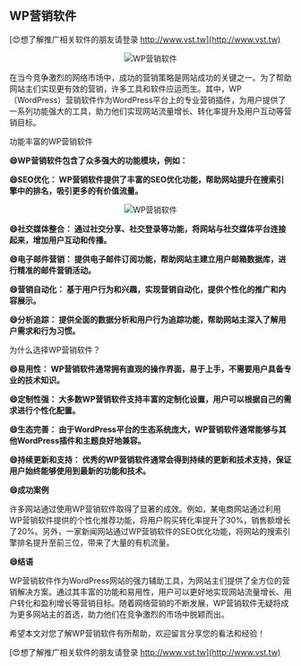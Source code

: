 ## **WP营销软件**

[😍想了解推广相关软件的朋友请登录 http://www.vst.tw](http://www.vst.tw)

 <center><img src="https://vst.tw/MP4/tuiguang/png/7.png" alt="WP营销软件"></center>

在当今竞争激烈的网络市场中，成功的营销策略是网站成功的关键之一。为了帮助网站主们实现更有效的营销，许多工具和软件应运而生。其中，WP（WordPress）营销软件作为WordPress平台上的专业营销插件，为用户提供了一系列功能强大的工具，助力他们实现网站流量增长、转化率提升及用户互动等营销目标。

功能丰富的WP营销软件

**😄WP营销软件包含了众多强大的功能模块，例如：**

**😄SEO优化： WP营销软件提供了丰富的SEO优化功能，帮助网站提升在搜索引擎中的排名，吸引更多的有价值流量。**

 <center><img src="https://vst.tw/MP4/tuiguang/png/3.png" alt="WP营销软件"></center>

**😄社交媒体整合： 通过社交分享、社交登录等功能，将网站与社交媒体平台连接起来，增加用户互动和传播。**

**😄电子邮件营销： 提供电子邮件订阅功能，帮助网站主建立用户邮箱数据库，进行精准的邮件营销活动。**

**😄营销自动化： 基于用户行为和兴趣，实现营销自动化，提供个性化的推广和内容展示。**

**😄分析追踪： 提供全面的数据分析和用户行为追踪功能，帮助网站主深入了解用户需求和行为习惯。**

为什么选择WP营销软件？

**😄易用性： WP营销软件通常拥有直观的操作界面，易于上手，不需要用户具备专业的技术知识。**

**😄定制性强： 大多数WP营销软件支持丰富的定制化设置，用户可以根据自己的需求进行个性化配置。**

**😄生态完善： 由于WordPress平台的生态系统庞大，WP营销软件通常能够与其他WordPress插件和主题良好地兼容。**

**😄持续更新和支持： 优秀的WP营销软件通常会得到持续的更新和技术支持，保证用户始终能够使用到最新的功能和技术。**

**😄成功案例**

许多网站通过使用WP营销软件取得了显著的成效。例如，某电商网站通过利用WP营销软件提供的个性化推荐功能，将用户购买转化率提升了30%，销售额增长了20%。另外，一家新闻网站通过WP营销软件的SEO优化功能，将网站的搜索引擎排名提升至前三位，带来了大量的有机流量。

**😄结语**

WP营销软件作为WordPress网站的强力辅助工具，为网站主们提供了全方位的营销解决方案。通过其丰富的功能和易用性，用户可以更好地实现网站流量增长、用户转化和盈利增长等营销目标。随着网络营销的不断发展，WP营销软件无疑将成为更多网站主的首选，助力他们在竞争激烈的市场中脱颖而出。

希望本文对您了解WP营销软件有所帮助，欢迎留言分享您的看法和经验！

[😍想了解推广相关软件的朋友请登录 http://www.vst.tw](http://www.vst.tw)



